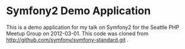 # Symfony2 Demo Application

This is a demo application for my talk on Symfony2 for the Seattle PHP Meetup Group on 2012-03-01.
This code was cloned from http://github.com/symfony/symfony-standard.git .
